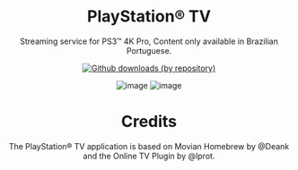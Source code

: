 <div align="center"> 

# PlayStation® TV
Streaming service for PS3™ 4K Pro, Content only available in Brazilian Portuguese.

  
[![Github downloads (by repository)](https://img.shields.io/github/downloads/PS3-4K-Pro/PlayStation-TV/total.svg?style=social)](https://github.com/PS3-4K-Pro/PlayStation-TV/releases)
  
  
![image](https://user-images.githubusercontent.com/74815634/148670748-c7821cbd-4f98-451f-8391-de2a60ffc455.png)
![image](https://user-images.githubusercontent.com/74815634/167343923-2dc5f663-6eb5-43e9-8ad2-5dc344ca47bb.png)

# Credits
The PlayStation® TV application is based on Movian Homebrew by @Deank and the Online TV Plugin by @lprot.

</div>
